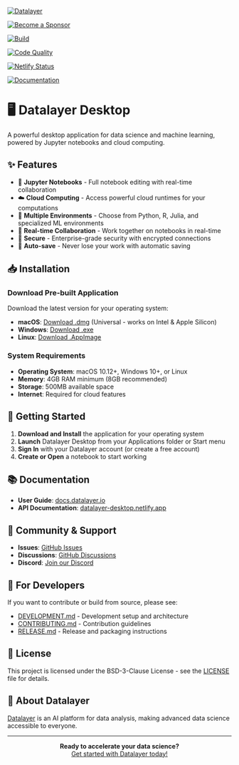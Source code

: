 [![Datalayer](https://assets.datalayer.tech/datalayer-25.svg)](https://datalayer.io)

[![Become a Sponsor](https://img.shields.io/static/v1?label=Become%20a%20Sponsor&message=%E2%9D%A4&logo=GitHub&style=flat&color=1ABC9C)](https://github.com/sponsors/datalayer)

[![Build](https://github.com/datalayer/desktop/actions/workflows/build.yml/badge.svg?branch=main)](https://github.com/datalayer/desktop/actions/workflows/build.yml)

[![Code Quality](https://github.com/datalayer/desktop/actions/workflows/code-quality.yml/badge.svg?branch=main)](https://github.com/datalayer/desktop/actions/workflows/code-quality.yml)

[![Netlify Status](https://api.netlify.com/api/v1/badges/c4c2d128-ca43-4bcd-8f74-e64b00ca59ba/deploy-status)](https://app.netlify.com/sites/datalayer-desktop/deploys)

[![Documentation](https://img.shields.io/badge/docs-TypeDoc-blue.svg)](https://datalayer-desktop.netlify.app)

# 🖥️ Datalayer Desktop

A powerful desktop application for data science and machine learning, powered by Jupyter notebooks and cloud computing.

## ✨ Features

- 📓 **Jupyter Notebooks** - Full notebook editing with real-time collaboration
- ☁️ **Cloud Computing** - Access powerful cloud runtimes for your computations
- 🚀 **Multiple Environments** - Choose from Python, R, Julia, and specialized ML environments
- 🔄 **Real-time Collaboration** - Work together on notebooks in real-time
- 🔐 **Secure** - Enterprise-grade security with encrypted connections
- 💾 **Auto-save** - Never lose your work with automatic saving

## 📥 Installation

### Download Pre-built Application

Download the latest version for your operating system:

- **macOS**: [Download .dmg](https://github.com/datalayer/desktop/releases/latest) (Universal - works on Intel & Apple Silicon)
- **Windows**: [Download .exe](https://github.com/datalayer/desktop/releases/latest)
- **Linux**: [Download .AppImage](https://github.com/datalayer/desktop/releases/latest)

### System Requirements

- **Operating System**: macOS 10.12+, Windows 10+, or Linux
- **Memory**: 4GB RAM minimum (8GB recommended)
- **Storage**: 500MB available space
- **Internet**: Required for cloud features

## 🚀 Getting Started

1. **Download and Install** the application for your operating system
2. **Launch** Datalayer Desktop from your Applications folder or Start menu
3. **Sign In** with your Datalayer account (or create a free account)
4. **Create or Open** a notebook to start working

## 📚 Documentation

- **User Guide**: [docs.datalayer.io](https://docs.datalayer.io)
- **API Documentation**: [datalayer-desktop.netlify.app](https://datalayer-desktop.netlify.app)

## 🤝 Community & Support

- **Issues**: [GitHub Issues](https://github.com/datalayer/desktop/issues)
- **Discussions**: [GitHub Discussions](https://github.com/datalayer/desktop/discussions)
- **Discord**: [Join our Discord](https://discord.gg/datalayer)

## 🔧 For Developers

If you want to contribute or build from source, please see:

- [DEVELOPMENT.md](DEVELOPMENT.md) - Development setup and architecture
- [CONTRIBUTING.md](CONTRIBUTING.md) - Contribution guidelines
- [RELEASE.md](RELEASE.md) - Release and packaging instructions

## 📄 License

This project is licensed under the BSD-3-Clause License - see the [LICENSE](LICENSE) file for details.

## 🏢 About Datalayer

[Datalayer](https://datalayer.io) is an AI platform for data analysis, making advanced data science accessible to everyone.

---

<p align="center">
  <strong>Ready to accelerate your data science?</strong><br>
  <a href="https://datalayer.app/">Get started with Datalayer today!</a>
</p>
